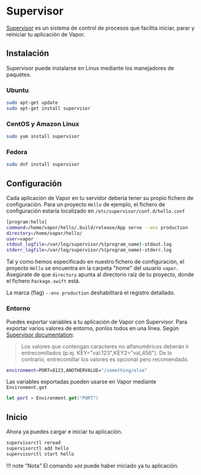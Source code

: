 # Supervisor

[Supervisor](http://supervisord.org) es un sistema de control de procesos que facilita iniciar, parar y reiniciar tu aplicación de Vapor.

## Instalación

Supervisor puede instalarse en Linux mediante los manejadores de paquetes.

### Ubuntu

```sh
sudo apt-get update
sudo apt-get install supervisor
```

### CentOS y Amazon Linux

```sh
sudo yum install supervisor
```

### Fedora

```sh
sudo dnf install supervisor
```

## Configuración

Cada aplicación de Vapor en tu servidor debería tener su propio fichero de configuración. Para un proyecto `Hello` de ejemplo, el fichero de configuración estaría localizado en `/etc/supervisor/conf.d/hello.conf`

```sh
[program:hello]
command=/home/vapor/hello/.build/release/App serve --env production
directory=/home/vapor/hello/
user=vapor
stdout_logfile=/var/log/supervisor/%(program_name)-stdout.log
stderr_logfile=/var/log/supervisor/%(program_name)-stderr.log
```

Tal y como hemos especificado en nuestro fichero de configuración, el proyecto `Hello` se encuentra en la carpeta "home" del usuario `vapor`. Asegúrate de que `directory` apunta al directorio raíz de tu proyecto, donde el fichero `Package.swift` está.

La marca (flag) `--env production` deshabilitará el registro detallado.

### Entorno

Puedes exportar variables a tu aplicación de Vapor con Supervisor. Para exportar varios valores de entorno, ponlos todos en una línea. Según [Supervisor documentation](http://supervisord.org/configuration.html#program-x-section-values):

> Los valores que contengan caracteres no alfanuméricos deberán ir entrecomillados (p.ej. KEY="val:123",KEY2="val,456"). De lo contrario, entrecomillar los valores es opcional pero recomendado.

```sh
environment=PORT=8123,ANOTHERVALUE="/something/else"
```

Las variables exportadas pueden usarse en Vapor mediante `Environment.get`

```swift
let port = Environment.get("PORT")
```

## Inicio

Ahora ya puedes cargar e iniciar tu aplicación.

```sh
supervisorctl reread
supervisorctl add hello
supervisorctl start hello
```

!!! note "Nota"
	El comando `add` puede haber iniciado ya tu aplicación.
